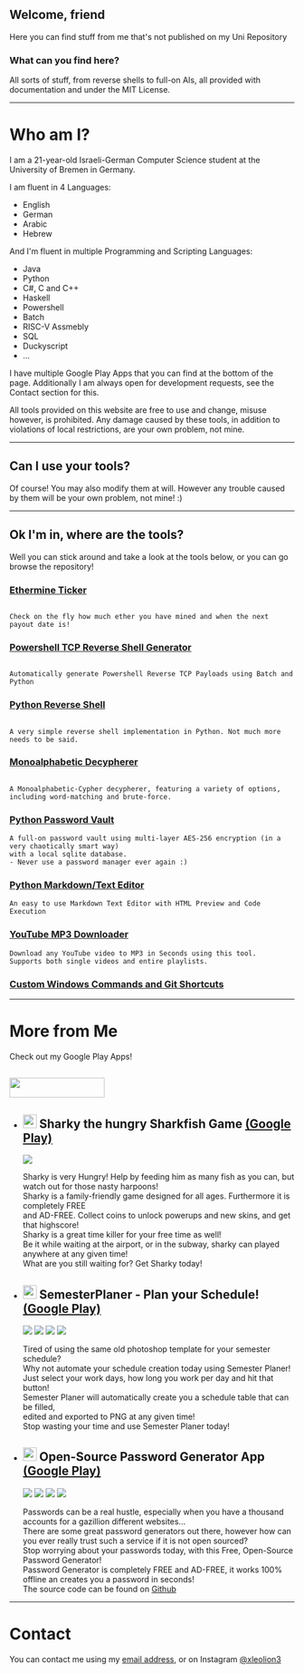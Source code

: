 ## Welcome, friend

Here you can find stuff from me that's not published on my Uni Repository

### What can you find here?

All sorts of stuff, from reverse shells to full-on AIs, all provided with documentation and under the MIT License.

<hr/>

# Who am I?

I am a 21-year-old Israeli-German Computer Science student at the University of Bremen in Germany.

I am fluent in 4 Languages:
<ul>
    <li>English</li>
    <li>German</li>
    <li>Arabic</li>
    <li>Hebrew</li>
</ul>

And I'm fluent in multiple Programming and Scripting Languages:
<ul>
    <li>Java</li>
    <li>Python</li>
    <li>C#, C and C++</li>
    <li>Haskell</li>
    <li>Powershell</li>
    <li>Batch</li>
    <li>RISC-V Assmebly</li>
    <li>SQL</li>
    <li>Duckyscript</li>
    <li>...</li>
</ul>

I have multiple Google Play Apps that you can find at the bottom of the page. Additionally I am always open for development requests, see the Contact section for this.

All tools provided on this website are free to use and change, misuse however, is prohibited. Any damage caused by these tools, in addition to violations of local restrictions, are your own problem, not mine.  

<hr/>

## Can I use your tools?

Of course! You may also modify them at will. However any trouble caused by them will be your own problem, not mine! :)

<hr/>

## Ok I'm in, where are the tools?

Well you can stick around and take a look at the tools below, or you can go browse the repository!

<h3><a href='https://github.com/leolion3/Portfolio/tree/master/Python/Ethermine' target='_blank'>Ethermine Ticker</a></h3>

```

Check on the fly how much ether you have mined and when the next payout date is!

```

<h3><a href="https://github.com/leolion3/Portfolio/tree/master/Python/ShellGenerator" target="_blank">Powershell TCP Reverse Shell Generator</a></h3>
	
```

Automatically generate Powershell Reverse TCP Payloads using Batch and Python

```

<h3><a href="https://github.com/leolion3/Portfolio/tree/master/Python/Python%20Reverse%20Shell" target="_blank">Python Reverse Shell</a></h3>

```

A very simple reverse shell implementation in Python. Not much more needs to be said.

```

<h3><a href="https://github.com/leolion3/Portfolio/tree/master/Python/MonoalphabeticDecypherer" target="_blank">Monoalphabetic Decypherer</a></h3>

```

A Monoalphabetic-Cypher decypherer, featuring a variety of options, including word-matching and brute-force.

```

<h3><a href="https://github.com/leolion3/Portfolio/tree/master/Python/PasswordVault" target="_blank">Python Password Vault</a></h3>

```
A full-on password vault using multi-layer AES-256 encryption (in a very chaotically smart way)
with a local sqlite database.
- Never use a password manager ever again :)

```

<h3><a href="https://github.com/leolion3/Portfolio/tree/master/Python/Markdown" target="_blank">Python Markdown/Text Editor</a></h3>

```
An easy to use Markdown Text Editor with HTML Preview and Code Execution

```

<h3><a href="https://github.com/leolion3/Portfolio/tree/master/Python/YouTube" target="_blank">YouTube MP3 Downloader</a></h3>

```
Download any YouTube video to MP3 in Seconds using this tool.
Supports both single videos and entire playlists.

```

<h3><a href="https://github.com/leolion3/Portfolio/tree/master/CustomCommands" target="_blank">Custom Windows Commands and Git Shortcuts</a></h3>

<hr/>

# More from Me

Check out my Google Play Apps!

<h2>
	<img src="https://www.gstatic.com/android/market_images/web/play_prism_hlock_2x.png" width="168" height="35">
</h2>
<ul>
  <li>
		<h2>
			<img src="https://lh3.googleusercontent.com/iwBywQJPRV8Rk-uuHzMzSspSaTO8AHjgBgeqovw8SlWpdej_vcU68LPLaRa9jptfHlk=s180-rw" width="24" height="24"> Sharky the hungry Sharkfish Game <a target="_blank" href="https://play.google.com/store/apps/details?id=com.SpaceAhoy.Sharky">(Google Play)</a>
		</h2>
	  <img src="https://lh3.googleusercontent.com/O04pRpbIiKpY2r_QRSajjbVJ0cxDMSwJhoHZuXFl6fTBdlJUFj6oSbgS1nTyJghnz7E=w720-h310-rw">
		<p>
			Sharky is very Hungry! Help by feeding him as many fish as you can, but watch out for those nasty harpoons!<br />
	  	Sharky is a family-friendly game designed for all ages. Furthermore it is completely FREE<br /> and AD-FREE. Collect coins to unlock powerups and new skins, and get that highscore!<br />
	  	Sharky is a great time killer for your free time as well!<br /> Be it while waiting at the airport, or in the subway, sharky can played anywhere at any given time!<br /> What are you still waiting for? Get Sharky today!
		</p>
	</li>

  <li>
		<h2>
			<img src="https://lh3.googleusercontent.com/asPozAuGQpJqNz-PB0yesBw9wRGkLDuquGqCf0p47rqBSvhxU5pdNHS27O5fuSF_RyY=s180-rw" width="24" height="24"> SemesterPlaner - Plan your Schedule! <a target="_blank" href="https://play.google.com/store/apps/details?id=com.spaceahoy.semesterplaner">(Google Play)</a>
		</h2>
		<img src="https://lh3.googleusercontent.com/7VQlwaGV-Btk3i9eHY-unfSE1El_0YdQxBfO8yCXA_h4qVnpycARmJgWVFGvnavCuw=w720-h310-rw">
		<img src="https://lh3.googleusercontent.com/7vt1bGzJIL-Pk_uBpK5hXMpATIz9thDZc0m6LmaNn4gdaKkqvnxuE-q4IvZXAUXxiDbc=w720-h310-rw">
		<img src="https://lh3.googleusercontent.com/Dri_kxSxbTtZj5vPwaAgBcjHYk9ICKFnsz52YkFK-V0Y9HEDO4dQ-yBHipLJpQLOksw=w720-h310-rw">
		<img src="https://lh3.googleusercontent.com/jBKn8CFZGN5S1iTFMFcjZJ4ZcbAf668fpEZxE8FHthfntdCOAIEJmE-umYJbYAK-e80=w720-h310-rw">
		<p>Tired of using the same old photoshop template for your semester schedule?<br />
		Why not automate your schedule creation today using Semester Planer!<br />
		Just select your work days, how long you work per day and hit that button!<br />
		Semester Planer will automatically create you a schedule table that can be filled,<br />edited and exported to PNG at any
		given time!<br /> Stop wasting your time and use Semester Planer today!</p>
	</li>

  <li>
		<h2>
			<img src="https://lh3.googleusercontent.com/w_qN0qkMH9B-XmVHDn4GDEFfaISZ3ItJuwahMIqq0BfqW-3_GtLsETiG6URyOy_vKA=s180-rw" width="24" height="24"> Open-Source Password Generator App <a target="_blank" href="https://play.google.com/store/apps/details?id=processing.test.password_generator">(Google Play)</a>
		</h2>
	  <img src="https://lh3.googleusercontent.com/XVku5gPbTFGz4LMZX9N8PnA-ptAwuMck9XifV_vJ3XIFe9pAS-debgjAPU0nlq5ZbZU=w720-h310-rw">
	  <img src="https://lh3.googleusercontent.com/F2CGan-SO4JPkvI7RxjksN97mC5EerzL-rKvzuMvwIOji1COJS_-2Bk59p4tXLd8bsQ=w720-h310-rw">
	  <img src="https://lh3.googleusercontent.com/Ebmg4CAn755JETg3MU2DIOVTVZLZUvJdVINBK2n6PykKf4f_i0coL_gEQObh_VCIA0Y=w720-h310-rw">
		<img src="https://lh3.googleusercontent.com/AZq9XFuuxM06D02eTipgmsPg7UO7iIZL2OiMvayBcOLDG8j3VbrKWBr7gdd1rCt-Aw=w720-h310-rw">
	  <p>
			Passwords can be a real hustle, especially when you have a thousand accounts for a gazillion different websites...<br />
	  	There are some great password generators out there, however how can you ever really trust such a service if it is not open sourced?<br />Stop worrying about your passwords today, with this Free, Open-Source Password Generator!<br />
			Password Generator is completely FREE and AD-FREE, it works 100% offline an creates you a password in seconds!<br />
			The source code can be found on <a href="https://github.com/leolion3/App-Tutorial/tree/master/Password_Generator" target="_blank">Github</a>
		</p>
	</li>
</ul>

<hr/>

# Contact

You can contact me using my <a href="mailto:s_xsipo6@uni-bremen.de">email address</a>, or on Instagram <a target="_blank" href="https://www.instagram.com/xleolion3">@xleolion3</a>

